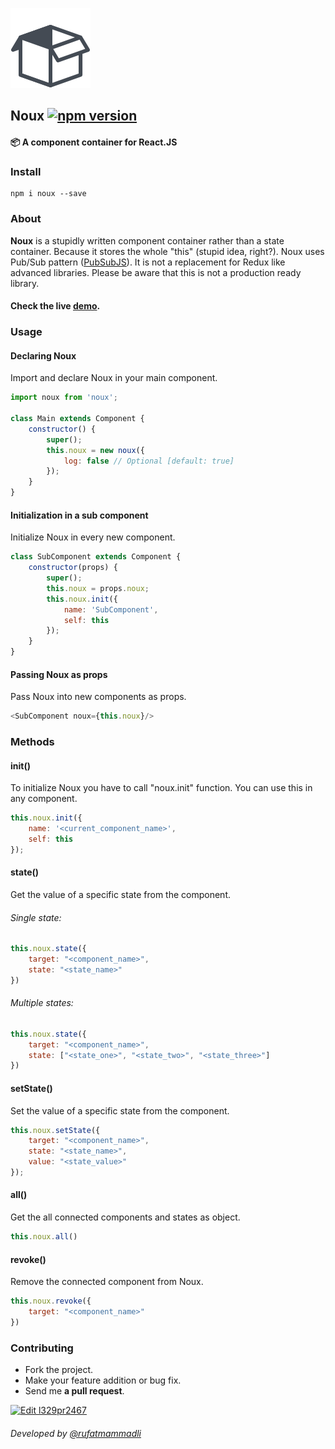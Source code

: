 ![](https://raw.githubusercontent.com/oop/noux/master/demo/public/logo.png)

Noux [![npm version](https://badge.fury.io/js/noux.svg)](https://badge.fury.io/js/noux)
-
#### 📦 A component container for React.JS
### Install
    npm i noux --save

### About
**Noux** is a stupidly written component container rather than a state container. Because it stores the whole "this" (stupid idea, right?). Noux uses Pub/Sub pattern ([PubSubJS](https://github.com/mroderick/PubSubJS)). It is not a replacement for Redux like advanced libraries. Please be aware that this is not a production ready library.


#### Check the live **[demo](https://codesandbox.io/s/l329pr2467?view=preview)**.

### Usage

#### Declaring Noux
Import and declare Noux in your main component.
```javascript
import noux from 'noux';

class Main extends Component {
    constructor() {
        super();
        this.noux = new noux({
            log: false // Optional [default: true]
        });
    }
}
```

#### Initialization in a sub component
Initialize Noux in every new component.
```javascript
class SubComponent extends Component {
    constructor(props) {
        super();
        this.noux = props.noux;
        this.noux.init({
            name: 'SubComponent',
            self: this
        });
    }
}
```

#### Passing Noux as props
Pass Noux into new components as props.
```javascript
<SubComponent noux={this.noux}/>
```

### Methods

#### init()
To initialize Noux you have to call "noux.init" function. You can use this in any component.
```javascript
this.noux.init({
    name: '<current_component_name>',
    self: this
});
```

#### state()
Get the value of a specific state from the component.
###### Single state:
```javascript
this.noux.state({
    target: "<component_name>",
    state: "<state_name>"
})
```
###### Multiple states:
```javascript
this.noux.state({
    target: "<component_name>",
    state: ["<state_one>", "<state_two>", "<state_three>"]
})
```

#### setState()
Set the value of a specific state from the component.
```javascript
this.noux.setState({
    target: "<component_name>",
    state: "<state_name>",
    value: "<state_value>"
});
```

#### all()
Get the all connected components and states as object.
```javascript
this.noux.all()
```

#### revoke()
Remove the connected component from Noux.
```javascript
this.noux.revoke({
    target: "<component_name>"
})
```

### Contributing
* Fork the project.
* Make your feature addition or bug fix.
* Send me **a pull request**.

[![Edit l329pr2467](https://codesandbox.io/static/img/play-codesandbox.svg)](https://codesandbox.io/s/l329pr2467?view=preview)
###### Developed by [@rufatmammadli](https://twitter.com/rufatmammadli)